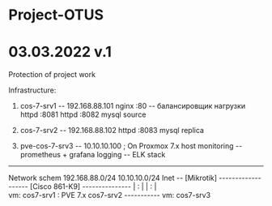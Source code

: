 # Project-OTUS
# 03.03.2022 v.1

Protection of project work

Infrastructure:

 1. cos-7-srv1 -- 192.168.88.101
        nginx :80	-- балансировщик нагрузки
        httpd :8081
        httpd :8082
        mysql source

 2. cos-7-srv2 -- 192.168.88.102
        httpd :8083
        mysql replica

 3. pve-cos-7-srv3 -- 10.10.10.100 ; On Proxmox 7.x host
        monitoring -- prometheus + grafana
        logging	   -- ELK stack

--------------------------------------------
Network schem
                     192.168.88.0/24                   10.10.10.0/24
Inet -- [Mikrotik] ------------------- [Cisco 861-K9] ---------------
                    |          :                             |
                    |          :                             |          
            vm: cos7-srv1      :                          PVE 7.x
                           cos7-srv2                    -----------
                        		                              vm: cos7-srv3

